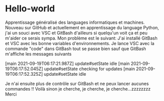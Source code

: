 # Hello-world
Apprentissage généralisé des languages informatiques et machines.
Nouveau sur GitHub et actuellement en apprentissage du language Python, j'ai un souci avec VSC et GitBash d'ailleurs si quelqu'un voit ça et peu m'aider ce serais sympa.
Mon problème est le suivant: J'ai installé GitBash et VSC avec les bonne variables d'environnements. Je lance VSC avec la commande "code" dans GitBash tout se passe bien sauf que GitBash m'affiche les messages suivants 

[main 2021-09-19T06:17:21.987Z] update#setState idle
[main 2021-09-19T06:17:52.045Z] update#setState checking for updates
[main 2021-09-19T06:17:52.325Z] update#setState idle

Je n'ai ensuite plus de contrôle sur GitBash et ne peux lancer aucunes commandes !!
Voilà sinon je cherche, je cherche, je cherche...zzzzzzzz
Merci
